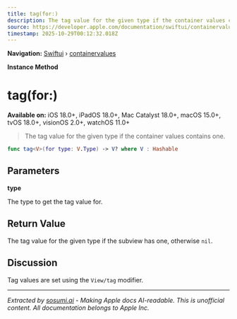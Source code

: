 ```yaml
---
title: tag(for:)
description: The tag value for the given type if the container values contains one.
source: https://developer.apple.com/documentation/swiftui/containervalues/tag(for:)
timestamp: 2025-10-29T00:12:32.018Z
---
```


**Navigation:** [Swiftui](/documentation/swiftui) › [containervalues](/documentation/swiftui/containervalues)

**Instance Method**

# tag(for:)

**Available on:** iOS 18.0+, iPadOS 18.0+, Mac Catalyst 18.0+, macOS 15.0+, tvOS 18.0+, visionOS 2.0+, watchOS 11.0+

> The tag value for the given type if the container values contains one.

```swift
func tag<V>(for type: V.Type) -> V? where V : Hashable
```

## Parameters

**type**

The type to get the tag value for.



## Return Value

The tag value for the given type if the subview has one, otherwise `nil`.

## Discussion

Tag values are set using the `View/tag` modifier.

---

*Extracted by [sosumi.ai](https://sosumi.ai) - Making Apple docs AI-readable.*
*This is unofficial content. All documentation belongs to Apple Inc.*
